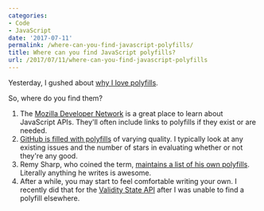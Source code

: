 ```yaml
---
categories:
- Code
- JavaScript
date: '2017-07-11'
permalink: /where-can-you-find-javascript-polyfills/
title: Where can you find JavaScript polyfills?
url: /2017/07/11/where-can-you-find-javascript-polyfills
---
```


Yesterday, I gushed about <a href="https://gomakethings.com/why-i-love-polyfills">why I love polyfills</a>.

So, where do you find them?

<ol>
<li>The <a href="https://developer.mozilla.org/">Mozilla Developer Network</a> is a great place to learn about JavaScript APIs. They'll often include links to polyfills if they exist or are needed.</li>
<li><a href="https://github.com/search?utf8=%E2%9C%93&amp;q=polyfill&amp;type=">GitHub is filled with polyfills</a> of varying quality. I typically look at any existing issues and the number of stars in evaluating whether or not they're any good.</li>
<li>Remy Sharp, who coined the term, <a href="https://github.com/remy/polyfills">maintains a list of his own polyfills</a>. Literally anything he writes is awesome.</li>
<li>After a while, you may start to feel comfortable writing your own. I recently did that for the <a href="https://github.com/cferdinandi/validate/blob/master/dist/js/validityState-polyfill.js">Validity State API</a> after I was unable to find a polyfill elsewhere.</li>
</ol>